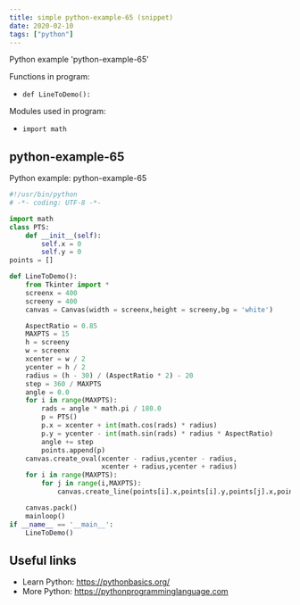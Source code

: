 ```yaml
---
title: simple python-example-65 (snippet)
date: 2020-02-10
tags: ["python"]
---
```

Python example 'python-example-65'

Functions in program: 
* `def LineToDemo():`

Modules used in program: 
* `import math`

## python-example-65

Python example: python-example-65

```python
#!/usr/bin/python
# -*- coding: UTF-8 -*-

import math
class PTS:
    def __init__(self):
        self.x = 0
        self.y = 0
points = []

def LineToDemo():
    from Tkinter import *
    screenx = 400
    screeny = 400
    canvas = Canvas(width = screenx,height = screeny,bg = 'white')

    AspectRatio = 0.85
    MAXPTS = 15
    h = screeny
    w = screenx
    xcenter = w / 2
    ycenter = h / 2
    radius = (h - 30) / (AspectRatio * 2) - 20
    step = 360 / MAXPTS
    angle = 0.0
    for i in range(MAXPTS):
        rads = angle * math.pi / 180.0
        p = PTS()
        p.x = xcenter + int(math.cos(rads) * radius)
        p.y = ycenter - int(math.sin(rads) * radius * AspectRatio)
        angle += step
        points.append(p)
    canvas.create_oval(xcenter - radius,ycenter - radius,
                       xcenter + radius,ycenter + radius)
    for i in range(MAXPTS):
        for j in range(i,MAXPTS):
            canvas.create_line(points[i].x,points[i].y,points[j].x,points[j].y)

    canvas.pack()
    mainloop()
if __name__ == '__main__':
    LineToDemo()


```

## Useful links

- Learn Python: https://pythonbasics.org/
- More Python: https://pythonprogramminglanguage.com
